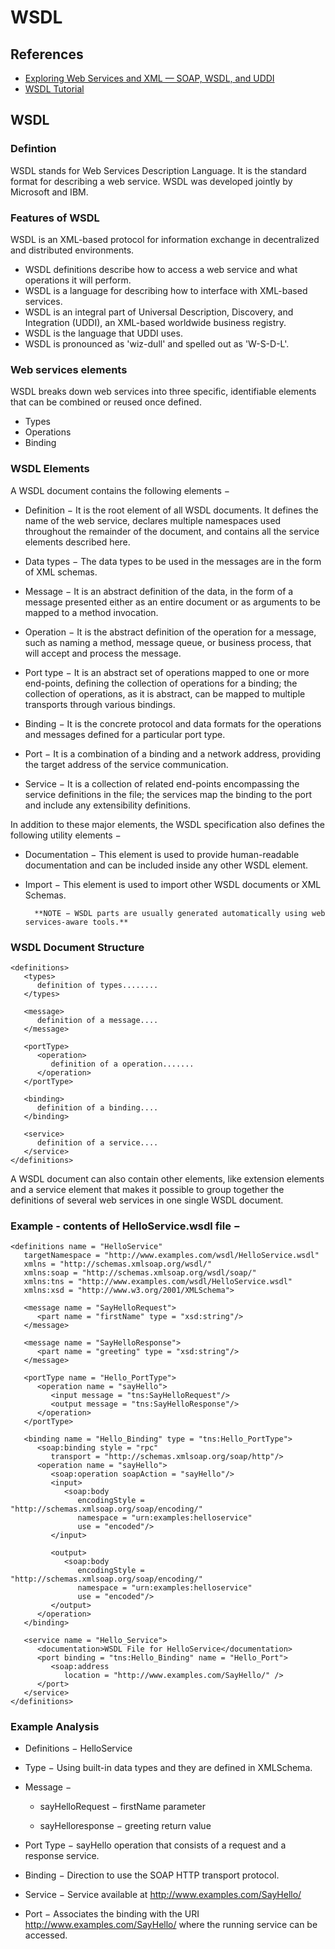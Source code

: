 # WSDL


## References

- [Exploring Web Services and XML — SOAP, WSDL, and UDDI](https://medium.com/@AlexanderObregon/exploring-web-services-and-xml-soap-wsdl-and-uddi-66353df368d2)
- [WSDL Tutorial](https://www.tutorialspoint.com/wsdl/index.htm)

## WSDL

### Defintion

WSDL stands for Web Services Description Language. It is the standard format for describing a web service. WSDL was developed jointly by Microsoft and IBM.

### Features of WSDL
WSDL is an XML-based protocol for information exchange in decentralized and distributed environments.

- WSDL definitions describe how to access a web service and what operations it will perform.
- WSDL is a language for describing how to interface with XML-based services.
- WSDL is an integral part of Universal Description, Discovery, and Integration (UDDI), an XML-based worldwide business registry.
- WSDL is the language that UDDI uses.
- WSDL is pronounced as 'wiz-dull' and spelled out as 'W-S-D-L'.

### Web services elements
WSDL breaks down web services into three specific, identifiable elements that can be combined or reused once defined.

- Types
- Operations
- Binding

### WSDL Elements
A WSDL document contains the following elements −

- Definition − It is the root element of all WSDL documents. It defines the name of the web service, declares multiple namespaces used throughout the remainder of the document, and contains all the service elements described here.

- Data types − The data types to be used in the messages are in the form of XML schemas.

- Message − It is an abstract definition of the data, in the form of a message presented either as an entire document or as arguments to be mapped to a method invocation.

- Operation − It is the abstract definition of the operation for a message, such as naming a method, message queue, or business process, that will accept and process the message.

- Port type − It is an abstract set of operations mapped to one or more end-points, defining the collection of operations for a binding; the collection of operations, as it is abstract, can be mapped to multiple transports through various bindings.

- Binding − It is the concrete protocol and data formats for the operations and messages defined for a particular port type.

- Port − It is a combination of a binding and a network address, providing the target address of the service communication.

- Service − It is a collection of related end-points encompassing the service definitions in the file; the services map the binding to the port and include any extensibility definitions.

In addition to these major elements, the WSDL specification also defines the following utility elements −

- Documentation − This element is used to provide human-readable documentation and can be included inside any other WSDL element.

- Import − This element is used to import other WSDL documents or XML Schemas.

        **NOTE − WSDL parts are usually generated automatically using web services-aware tools.**

### WSDL Document Structure


```
<definitions>
   <types>
      definition of types........
   </types>

   <message>
      definition of a message....
   </message>

   <portType>
      <operation>
         definition of a operation.......  
      </operation>
   </portType>

   <binding>
      definition of a binding....
   </binding>

   <service>
      definition of a service....
   </service>
</definitions>
```
A WSDL document can also contain other elements, like extension elements and a service element that makes it possible to group together the definitions of several web services in one single WSDL document.

### Example - contents of HelloService.wsdl file −

```
<definitions name = "HelloService"
   targetNamespace = "http://www.examples.com/wsdl/HelloService.wsdl"
   xmlns = "http://schemas.xmlsoap.org/wsdl/"
   xmlns:soap = "http://schemas.xmlsoap.org/wsdl/soap/"
   xmlns:tns = "http://www.examples.com/wsdl/HelloService.wsdl"
   xmlns:xsd = "http://www.w3.org/2001/XMLSchema">
 
   <message name = "SayHelloRequest">
      <part name = "firstName" type = "xsd:string"/>
   </message>
	
   <message name = "SayHelloResponse">
      <part name = "greeting" type = "xsd:string"/>
   </message>

   <portType name = "Hello_PortType">
      <operation name = "sayHello">
         <input message = "tns:SayHelloRequest"/>
         <output message = "tns:SayHelloResponse"/>
      </operation>
   </portType>

   <binding name = "Hello_Binding" type = "tns:Hello_PortType">
      <soap:binding style = "rpc"
         transport = "http://schemas.xmlsoap.org/soap/http"/>
      <operation name = "sayHello">
         <soap:operation soapAction = "sayHello"/>
         <input>
            <soap:body
               encodingStyle = "http://schemas.xmlsoap.org/soap/encoding/"
               namespace = "urn:examples:helloservice"
               use = "encoded"/>
         </input>
		
         <output>
            <soap:body
               encodingStyle = "http://schemas.xmlsoap.org/soap/encoding/"
               namespace = "urn:examples:helloservice"
               use = "encoded"/>
         </output>
      </operation>
   </binding>

   <service name = "Hello_Service">
      <documentation>WSDL File for HelloService</documentation>
      <port binding = "tns:Hello_Binding" name = "Hello_Port">
         <soap:address
            location = "http://www.examples.com/SayHello/" />
      </port>
   </service>
</definitions>
```

### Example Analysis
- Definitions − HelloService

- Type − Using built-in data types and they are defined in XMLSchema.

- Message −

    - sayHelloRequest − firstName parameter

    - sayHelloresponse − greeting return value

- Port Type − sayHello operation that consists of a request and a response service.

- Binding − Direction to use the SOAP HTTP transport protocol.

- Service − Service available at http://www.examples.com/SayHello/

- Port − Associates the binding with the URI http://www.examples.com/SayHello/ where the running service can be accessed.
